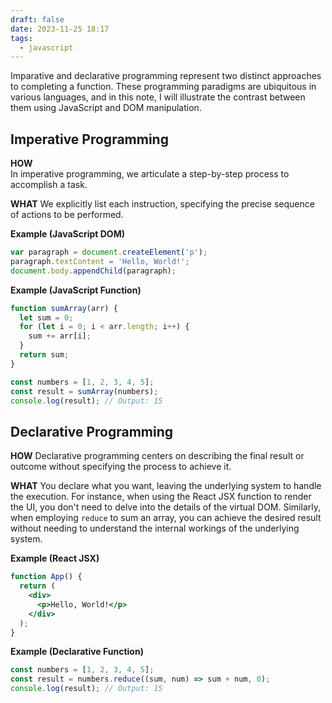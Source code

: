 ```yaml
---
draft: false
date: 2023-11-25 18:17
tags:
  - javascript
---
```


Imparative and declarative programming represent two distinct approaches to completing a function. These programming paradigms are ubiquitous in various languages, and in this note, I will illustrate the contrast between them using JavaScript and DOM manipulation.

## Imperative Programming

**HOW**  
In imperative programming, we articulate a step-by-step process to accomplish a task.

**WHAT**
We explicitly list each instruction, specifying the precise sequence of actions to be performed.

**Example (JavaScript DOM)**
```js
var paragraph = document.createElement('p');
paragraph.textContent = 'Hello, World!';
document.body.appendChild(paragraph);
```

**Example (JavaScript Function)**
```js
function sumArray(arr) {
  let sum = 0;
  for (let i = 0; i < arr.length; i++) {
    sum += arr[i];
  }
  return sum;
}

const numbers = [1, 2, 3, 4, 5];
const result = sumArray(numbers);
console.log(result); // Output: 15
```

## Declarative Programming

**HOW**
Declarative programming centers on describing the final result or outcome without specifying the process to achieve it.

**WHAT**
You declare what you want, leaving the underlying system to handle the execution. For instance, when using the React JSX function to render the UI, you don't need to delve into the details of the virtual DOM. Similarly, when employing `reduce` to sum an array, you can achieve the desired result without needing to understand the internal workings of the underlying system.

**Example (React JSX)**
```jsx
function App() {
  return (
    <div>
      <p>Hello, World!</p>
    </div>
  );
}
```

**Example (Declarative Function)**
```js
const numbers = [1, 2, 3, 4, 5];
const result = numbers.reduce((sum, num) => sum + num, 0);
console.log(result); // Output: 15
```

